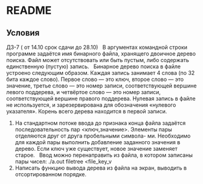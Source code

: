 # README

## Условия 
ДЗ-7 ( от 14.10 срок сдачи до 28.10)
 
В аргументах командной строки программе задаётся имя бинарного файла, хранящего двоичное дерево поиска. 
Файл может отсутствовать или быть пустым, либо содержать единственную (пустую) запись. 
 
Бинарное дерево поиска в файле устроено следующим образом. Каждая запись занимает 4
слова (по 32 бита каждое слово). Первое слово — это ключ, второе слово — это значение,
третье слово — это номер записи, соответствующей вершине левого поддерева, и четвёртое
слово — это номер записи, соответствующей вершине правого поддерева. Нулевая запись
в файле не используется, и зарезервирована для обозначения «нулевого указателя». Корень
всего дерева находится в первой записи.
 
1. На стандартном потоке ввода до признака конца файла задаётся последовательность
пар <ключ,значение>. Элементы пары отделяются друг от друга пробельными символа-
ми. Необходимо для каждой пары выполнить добавление заданного значения в дерево. Если
ключ уже существует, новое значение заменяет старое.
 
Ввод можно перенаправить из файла, в котором записаны пары чисел:
./a.out filetree <file_key_v
 
2. Написать функцию вывода дерева из файла на экран, выводить в отсортированном порядке.